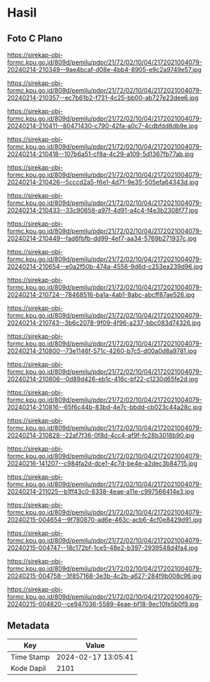 # Hasil

## Foto C Plano

https://sirekap-obj-formc.kpu.go.id/809d/pemilu/pdpr/21/72/02/10/04/2172021004079-20240214-210349--9ae4bcaf-d08e-4bb4-8905-e9c2a9749e57.jpg

https://sirekap-obj-formc.kpu.go.id/809d/pemilu/pdpr/21/72/02/10/04/2172021004079-20240214-210357--ec7b61b2-f731-4c25-bb00-ab727e23dee6.jpg

https://sirekap-obj-formc.kpu.go.id/809d/pemilu/pdpr/21/72/02/10/04/2172021004079-20240214-210411--80471430-c790-42fa-a0c7-4cdbfdd8db9e.jpg

https://sirekap-obj-formc.kpu.go.id/809d/pemilu/pdpr/21/72/02/10/04/2172021004079-20240214-210418--107b6a51-cf8a-4c29-a109-5d1367fb77ab.jpg

https://sirekap-obj-formc.kpu.go.id/809d/pemilu/pdpr/21/72/02/10/04/2172021004079-20240214-210426--5cccd2a5-f6e1-4d71-9e35-505efa64343d.jpg

https://sirekap-obj-formc.kpu.go.id/809d/pemilu/pdpr/21/72/02/10/04/2172021004079-20240214-210433--33c90658-a97f-4d91-a4c4-f4e3b2308f77.jpg

https://sirekap-obj-formc.kpu.go.id/809d/pemilu/pdpr/21/72/02/10/04/2172021004079-20240214-210449--fad6fbfb-dd99-4ef7-aa34-5769b271937c.jpg

https://sirekap-obj-formc.kpu.go.id/809d/pemilu/pdpr/21/72/02/10/04/2172021004079-20240214-210654--e0a2f50b-474a-4556-9d6d-c253ea239d96.jpg

https://sirekap-obj-formc.kpu.go.id/809d/pemilu/pdpr/21/72/02/10/04/2172021004079-20240214-210724--78468516-ba1a-4ab1-8abc-abcff87ae526.jpg

https://sirekap-obj-formc.kpu.go.id/809d/pemilu/pdpr/21/72/02/10/04/2172021004079-20240214-210743--3b6c2078-9f09-4f96-a237-bbc083d74326.jpg

https://sirekap-obj-formc.kpu.go.id/809d/pemilu/pdpr/21/72/02/10/04/2172021004079-20240214-210800--73e1146f-571c-4260-b7c5-d00a0d8a9781.jpg

https://sirekap-obj-formc.kpu.go.id/809d/pemilu/pdpr/21/72/02/10/04/2172021004079-20240214-210806--0d89d426-eb1c-416c-bf22-c1230d65fe2d.jpg

https://sirekap-obj-formc.kpu.go.id/809d/pemilu/pdpr/21/72/02/10/04/2172021004079-20240214-210816--65f6c44b-83bd-4e7c-bbdd-cb023c44a28c.jpg

https://sirekap-obj-formc.kpu.go.id/809d/pemilu/pdpr/21/72/02/10/04/2172021004079-20240214-210828--22af7f36-0f8d-4cc4-af9f-fc28b3018b90.jpg

https://sirekap-obj-formc.kpu.go.id/809d/pemilu/pdpr/21/72/02/10/04/2172021004079-20240216-141207--c984fa2d-dce1-4c7d-be4e-a2dec3b84715.jpg

https://sirekap-obj-formc.kpu.go.id/809d/pemilu/pdpr/21/72/02/10/04/2172021004079-20240214-211025--b1ff43c0-8338-4eae-a11e-c997566414e3.jpg

https://sirekap-obj-formc.kpu.go.id/809d/pemilu/pdpr/21/72/02/10/04/2172021004079-20240215-004654--9f780870-ad6e-463c-acb6-4cf0e8429d91.jpg

https://sirekap-obj-formc.kpu.go.id/809d/pemilu/pdpr/21/72/02/10/04/2172021004079-20240215-004747--18c172bf-1ce5-48e2-b397-2939548d4fa4.jpg

https://sirekap-obj-formc.kpu.go.id/809d/pemilu/pdpr/21/72/02/10/04/2172021004079-20240215-004758--3f857168-3e3b-4c2b-a627-284f9b008c96.jpg

https://sirekap-obj-formc.kpu.go.id/809d/pemilu/pdpr/21/72/02/10/04/2172021004079-20240215-004820--ce947036-5589-4eae-bf18-9ec10fe5b0f9.jpg


## Metadata

| Key        | Value               |
| ---------- | ------------------- |
| Time Stamp | 2024-02-17 13:05:41 |
| Kode Dapil | 2101                |



